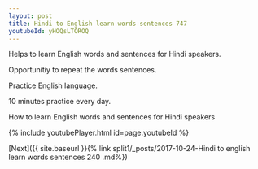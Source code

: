 ```yaml
---
layout: post
title: Hindi to English learn words sentences 747 
youtubeId: yHOQsLTOROQ
---
```

 
 
Helps to learn English words and sentences for Hindi speakers.

Opportunitiy to repeat the words sentences. 

Practice English language. 
 
10 minutes practice every day. 
 
How to learn English words and sentences for Hindi speakers 
 
{% include youtubePlayer.html id=page.youtubeId %}
 
 
[Next]({{ site.baseurl }}{% link  split1/_posts/2017-10-24-Hindi to english learn words sentences 240 .md%})
 
